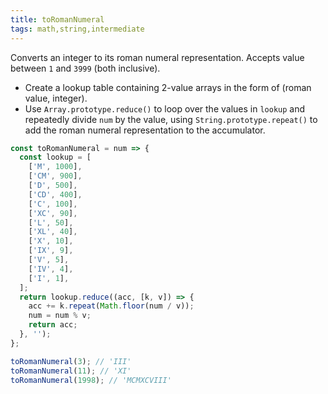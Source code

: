 ```yaml
---
title: toRomanNumeral
tags: math,string,intermediate
---
```


Converts an integer to its roman numeral representation.
Accepts value between `1` and `3999` (both inclusive).

- Create a lookup table containing 2-value arrays in the form of (roman value, integer).
- Use `Array.prototype.reduce()` to loop over the values in `lookup` and repeatedly divide `num` by the value, using `String.prototype.repeat()` to add the roman numeral representation to the accumulator.

```js
const toRomanNumeral = num => {
  const lookup = [
    ['M', 1000],
    ['CM', 900],
    ['D', 500],
    ['CD', 400],
    ['C', 100],
    ['XC', 90],
    ['L', 50],
    ['XL', 40],
    ['X', 10],
    ['IX', 9],
    ['V', 5],
    ['IV', 4],
    ['I', 1],
  ];
  return lookup.reduce((acc, [k, v]) => {
    acc += k.repeat(Math.floor(num / v));
    num = num % v;
    return acc;
  }, '');
};

```

```js
toRomanNumeral(3); // 'III'
toRomanNumeral(11); // 'XI'
toRomanNumeral(1998); // 'MCMXCVIII'
```
